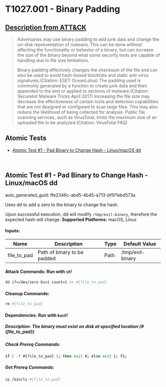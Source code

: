 # T1027.001 - Binary Padding
## [Description from ATT&CK](https://attack.mitre.org/techniques/T1027/001)
<blockquote>Adversaries may use binary padding to add junk data and change the on-disk representation of malware. This can be done without affecting the functionality or behavior of a binary, but can increase the size of the binary beyond what some security tools are capable of handling due to file size limitations. 

Binary padding effectively changes the checksum of the file and can also be used to avoid hash-based blocklists and static anti-virus signatures.(Citation: ESET OceanLotus) The padding used is commonly generated by a function to create junk data and then appended to the end or applied to sections of malware.(Citation: Securelist Malware Tricks April 2017) Increasing the file size may decrease the effectiveness of certain tools and detection capabilities that are not designed or configured to scan large files. This may also reduce the likelihood of being collected for analysis. Public file scanning services, such as VirusTotal, limits the maximum size of an uploaded file to be analyzed.(Citation: VirusTotal FAQ) </blockquote>

## Atomic Tests

- [Atomic Test #1 - Pad Binary to Change Hash - Linux/macOS dd](#atomic-test-1---pad-binary-to-change-hash---linuxmacos-dd)


<br/>

## Atomic Test #1 - Pad Binary to Change Hash - Linux/macOS dd

auto_generated_guid: ffe2346c-abd5-4b45-a713-bf5f1ebd573a

Uses dd to add a zero to the binary to change the hash.

Upon successful execution, dd will modify `/tmp/evil-binary`, therefore the expected hash will change.
**Supported Platforms:** macOS, Linux




#### Inputs:
| Name | Description | Type | Default Value |
|------|-------------|------|---------------|
| file_to_pad | Path of binary to be padded | Path | /tmp/evil-binary|


#### Attack Commands: Run with `sh`! 


```sh
dd if=/dev/zero bs=1 count=1 >> #{file_to_pad}
```

#### Cleanup Commands:
```sh
rm #{file_to_pad}
```



#### Dependencies:  Run with `bash`!
##### Description: The binary must exist on disk at specified location (#{file_to_pad})
##### Check Prereq Commands:
```bash
if [ -f #{file_to_pad} ]; then exit 0; else exit 1; fi;
```
##### Get Prereq Commands:
```bash
cp /bin/ls #{file_to_pad}
```




<br/>
